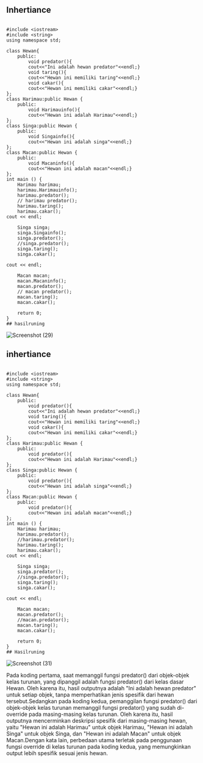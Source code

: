 ## Inhertiance
```

#include <iostream>
#include <string>
using namespace std;

class Hewan{
    public:
        void predator(){
        cout<<"Ini adalah hewan predator"<<endl;}
        void taring(){
        cout<<"Hewan ini memiliki taring"<<endl;}
        void cakar(){
        cout<<"Hewan ini memiliki cakar"<<endl;}
};
class Harimau:public Hewan {
    public:
        void Harimauinfo(){
        cout<<"Hewan ini adalah Harimau"<<endl;}
};
class Singa:public Hewan {
    public:
        void Singainfo(){
        cout<<"Hewan ini adalah singa"<<endl;}
};
class Macan:public Hewan {
    public:
        void Macaninfo(){
        cout<<"Hewan ini adalah macan"<<endl;}
};
int main () {
    Harimau harimau;
    harimau.Harimauinfo();
    harimau.predator();
    // harimau predator();
    harimau.taring();
    harimau.cakar();
cout << endl;

    Singa singa;
    singa.Singainfo();
    singa.predator();
    //singa.predator();
    singa.taring();
    singa.cakar();

cout << endl;

    Macan macan;
    macan.Macaninfo();
    macan.predator();
    // macan predator();
    macan.taring();
    macan.cakar();

    return 0;
}
## hasilruning
```
![Screenshot (29)](https://github.com/euisjulianingsih/OOP/assets/156889234/09f6b9ba-9a0b-40fa-be81-964107a29d6f)




## inhertiance
```

#include <iostream>
#include <string>
using namespace std;

class Hewan{
    public:
        void predator(){
        cout<<"Ini adalah hewan predator"<<endl;}
        void taring(){
        cout<<"Hewan ini memiliki taring"<<endl;}
        void cakar(){
        cout<<"Hewan ini memiliki cakar"<<endl;}
};
class Harimau:public Hewan {
    public:
        void predator(){
        cout<<"Hewan ini adalah Harimau"<<endl;}
};
class Singa:public Hewan {
    public:
        void predator(){
        cout<<"Hewan ini adalah singa"<<endl;}
};
class Macan:public Hewan {
    public:
        void predator(){
        cout<<"Hewan ini adalah macan"<<endl;}
};
int main () {
    Harimau harimau;
    harimau.predator();
    //harimau.predator();
    harimau.taring();
    harimau.cakar();
cout << endl;

    Singa singa;
    singa.predator();
    //singa.predator();
    singa.taring();
    singa.cakar();

cout << endl;

    Macan macan;
    macan.predator();
    //macan.predator();
    macan.taring();
    macan.cakar();

    return 0;
}
## Hasilruning
```
![Screenshot (31)](https://github.com/euisjulianingsih/OOP/assets/156889234/f6cc0e4d-c013-4c32-8939-6bbc14fc213f)

Pada koding pertama, saat memanggil fungsi predator() dari objek-objek kelas turunan, yang dipanggil adalah fungsi predator() dari kelas dasar Hewan. Oleh karena itu, hasil outputnya adalah "Ini adalah hewan predator" untuk setiap objek, tanpa memperhatikan jenis spesifik dari hewan tersebut.Sedangkan pada koding kedua, pemanggilan fungsi predator() dari objek-objek kelas turunan memanggil fungsi predator() yang sudah di-override pada masing-masing kelas turunan. Oleh karena itu, hasil outputnya mencerminkan deskripsi spesifik dari masing-masing hewan, yaitu "Hewan ini adalah Harimau" untuk objek Harimau, "Hewan ini adalah Singa" untuk objek Singa, dan "Hewan ini adalah Macan" untuk objek Macan.Dengan kata lain, perbedaan utama terletak pada penggunaan fungsi override di kelas turunan pada koding kedua, yang memungkinkan output lebih spesifik sesuai jenis hewan.
